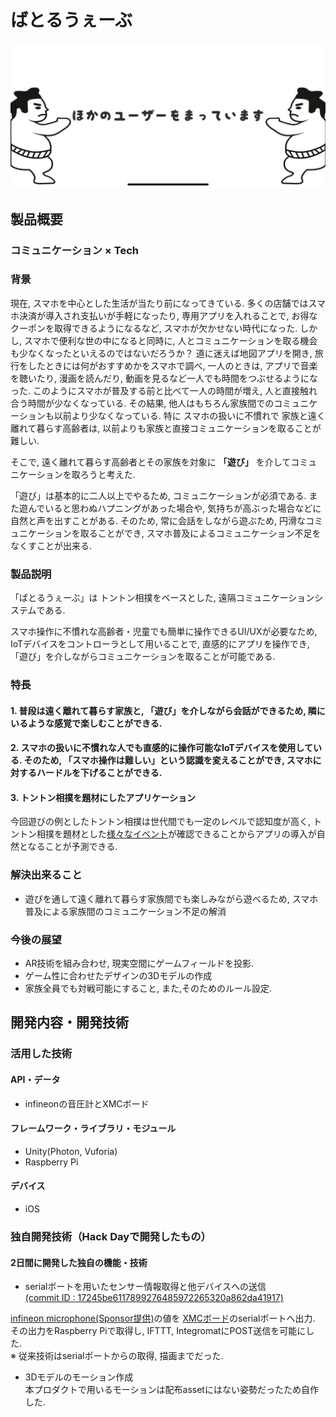 # ばとるうぇーぶ

[![ばとるうぇーぶ](Images/image.png)](https://youtu.be/0dlm9K76f3A)

## 製品概要
### コミュニケーション ×  Tech

### 背景
現在, スマホを中心とした生活が当たり前になってきている. 多くの店舗ではスマホ決済が導入され支払いが手軽になったり, 専用アプリを入れることで, お得なクーポンを取得できるようになるなど, スマホが欠かせない時代になった.
しかし, スマホで便利な世の中になると同時に, 人とコミュニケーションを取る機会も少なくなったといえるのではないだろうか？
道に迷えば地図アプリを開き, 旅行をしたときには何がおすすめかをスマホで調べ, 一人のときは, アプリで音楽を聴いたり, 漫画を読んだり, 動画を見るなど一人でも時間をつぶせるようになった. このようにスマホが普及する前と比べて一人の時間が増え, 人と直接触れ合う時間が少なくなっている. その結果, 他人はもちろん家族間でのコミュニケーションも以前より少なくなっている. 特に スマホの扱いに不慣れで 家族と遠く離れて暮らす高齢者は, 以前よりも家族と直接コミュニケーションを取ることが難しい.

そこで, 遠く離れて暮らす高齢者とその家族を対象に **「遊び」** を介してコミュニケーションを取ろうと考えた.

「遊び」は基本的に二人以上でやるため, コミュニケーションが必須である.  また遊んでいると思わぬハプニングがあった場合や, 気持ちが高ぶった場合などに自然と声を出すことがある. そのため, 常に会話をしながら遊ぶため, 円滑なコミュニケーションを取ることができ, スマホ普及によるコミュニケーション不足をなくすことが出来る.

### 製品説明
「ばとるうぇーぶ」は トントン相撲をベースとした, 遠隔コミュニケーションシステムである.

スマホ操作に不慣れな高齢者・児童でも簡単に操作できるUI/UXが必要なため, IoTデバイスをコントローラとして用いることで, 直感的にアプリを操作でき,「遊び」を介しながらコミュニケーションを取ることが可能である.

### 特長

#### 1. 普段は遠く離れて暮らす家族と, 「遊び」を介しながら会話ができるため, 隣にいるような感覚で楽しむことができる.

#### 2. スマホの扱いに不慣れな人でも直感的に操作可能なIoTデバイスを使用している. そのため, 「スマホ操作は難しい」という認識を変えることができ, スマホに対するハードルを下げることができる.

#### 3. トントン相撲を題材にしたアプリケーション

今回遊びの例としたトントン相撲は世代間でも一定のレベルで認知度が高く, トントン相撲を題材とした[様々なイベント](https://megahouse.co.jp/megatoy/products/item/2535/)が確認できることからアプリの導入が自然となることが予測できる.


### 解決出来ること
* 遊びを通して遠く離れて暮らす家族間でも楽しみながら遊べるため, スマホ普及による家族間のコミュニケーション不足の解消



### 今後の展望
* AR技術を組み合わせ, 現実空間にゲームフィールドを投影.
* ゲーム性に合わせたデザインの3Dモデルの作成
* 家族全員でも対戦可能にすること, また,そのためのルール設定.


## 開発内容・開発技術
### 活用した技術
#### API・データ
* infineonの音圧計とXMCボード

#### フレームワーク・ライブラリ・モジュール
* Unity(Photon, Vuforia)
* Raspberry Pi

#### デバイス
* iOS

### 独自開発技術（Hack Dayで開発したもの）
#### 2日間に開発した独自の機能・技術
* serialポートを用いたセンサー情報取得と他デバイスへの送信<br>
 [(commit ID : 17245be6117899276485972265320a862da41917)](https://github.com/jphacks/FK_1904/commit/17245be6117899276485972265320a862da41917)

 [infineon microphone(Sponsor提供)](https://www.infineon.com/cms/jp/product/sensor/mems-microphones/)の値を [XMCボード](https://www.infineon.com/cms/en/product/evaluation-boards/kit_xmc_2go_xmc1100_v1/)のserialポートへ出力. その出力をRaspberry Piで取得し, IFTTT, IntegromatにPOST送信を可能にした. <br>
 ※ 従来技術はserialポートからの取得, 描画までだった.


* 3Dモデルのモーション作成<br>
 本プロダクトで用いるモーションは配布assetにはない姿勢だったため自作した.
